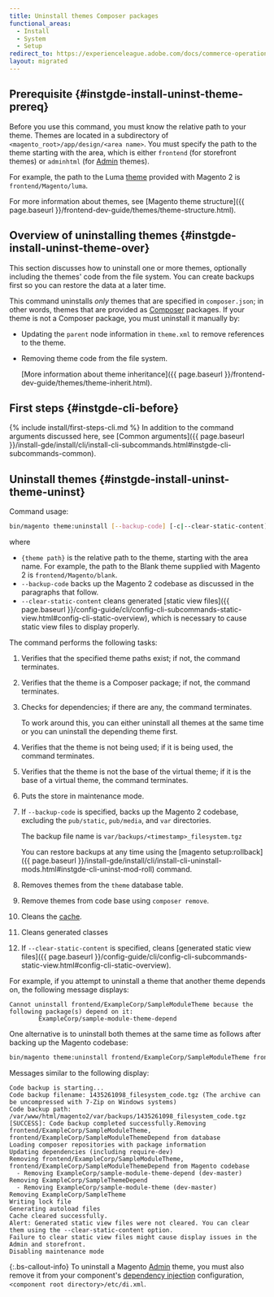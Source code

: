 ```yaml
---
title: Uninstall themes Composer packages
functional_areas:
  - Install
  - System
  - Setup
redirect_to: https://experienceleague.adobe.com/docs/commerce-operations/installation-guide/tutorials/themes.html
layout: migrated
---
```


## Prerequisite {#instgde-install-uninst-theme-prereq}

Before you use this command, you must know the relative path to your theme. Themes are located in a subdirectory of `<magento_root>/app/design/<area name>`. You must specify the path to the theme starting with the area, which is either `frontend` (for storefront themes) or `adminhtml` (for [Admin](https://glossary.magento.com/magento-admin) themes).

For example, the path to the Luma [theme](https://glossary.magento.com/theme) provided with Magento 2 is `frontend/Magento/luma`.

For more information about themes, see [Magento theme structure]({{ page.baseurl }}/frontend-dev-guide/themes/theme-structure.html).

## Overview of uninstalling themes {#instgde-install-uninst-theme-over}

This section discusses how to uninstall one or more themes, optionally including the themes' code from the file system. You can create backups first so you can restore the data at a later time.

This command uninstalls *only* themes that are specified in `composer.json`; in other words, themes that are provided as [Composer](https://glossary.magento.com/composer) packages. If your theme is not a Composer package, you must uninstall it manually by:

*  Updating the `parent` node information in `theme.xml` to remove references to the theme.
*  Removing theme code from the file system.

   [More information about theme inheritance]({{ page.baseurl }}/frontend-dev-guide/themes/theme-inherit.html).

## First steps {#instgde-cli-before}
{% include install/first-steps-cli.md %}
In addition to the command arguments discussed here, see [Common arguments]({{ page.baseurl }}/install-gde/install/cli/install-cli-subcommands.html#instgde-cli-subcommands-common).

## Uninstall themes {#instgde-install-uninst-theme-uninst}

Command usage:

```bash
bin/magento theme:uninstall [--backup-code] [-c|--clear-static-content] {theme path} ... {theme path}
```

where

*  `{theme path}` is the relative path to the theme, starting with the area name. For example, the path to the Blank theme supplied with Magento 2 is `frontend/Magento/blank`.
*  `--backup-code` backs up the Magento 2 codebase as discussed in the paragraphs that follow.
*  `--clear-static-content` cleans generated [static view files]({{ page.baseurl }}/config-guide/cli/config-cli-subcommands-static-view.html#config-cli-static-overview), which is necessary to cause static view files to display properly.

The command performs the following tasks:

1. Verifies that the specified theme paths exist; if not, the command terminates.
1. Verifies that the theme is a Composer package; if not, the command terminates.
1. Checks for dependencies; if there are any, the command terminates.

   To work around this, you can either uninstall all themes at the same time or you can uninstall the depending theme first.

1. Verifies that the theme is not being used; if it is being used, the command terminates.
1. Verifies that the theme is not the base of the virtual theme; if it is the base of a virtual theme, the command terminates.
1. Puts the store in maintenance mode.
1. If `--backup-code` is specified, backs up the Magento 2 codebase, excluding the `pub/static`, `pub/media`, and `var` directories.

   The backup file name is `var/backups/<timestamp>_filesystem.tgz`

   You can restore backups at any time using the [magento setup:rollback]({{ page.baseurl }}/install-gde/install/cli/install-cli-uninstall-mods.html#instgde-cli-uninst-mod-roll) command.

1. Removes themes from the `theme` database table.
1. Remove themes from code base using `composer remove`.
1. Cleans the [cache](https://glossary.magento.com/cache).
1. Cleans generated classes
1. If `--clear-static-content` is specified, cleans [generated static view files]({{ page.baseurl }}/config-guide/cli/config-cli-subcommands-static-view.html#config-cli-static-overview).

For example, if you attempt to uninstall a theme that another theme depends on, the following message displays:

```terminal
Cannot uninstall frontend/ExampleCorp/SampleModuleTheme because the following package(s) depend on it:
        ExampleCorp/sample-module-theme-depend
```

One alternative is to uninstall both themes at the same time as follows after backing up the Magento codebase:

```bash
bin/magento theme:uninstall frontend/ExampleCorp/SampleModuleTheme frontend/ExampleCorp/SampleModuleThemeDepend --backup-code
```

Messages similar to the following display:

```terminal
Code backup is starting...
Code backup filename: 1435261098_filesystem_code.tgz (The archive can be uncompressed with 7-Zip on Windows systems)
Code backup path: /var/www/html/magento2/var/backups/1435261098_filesystem_code.tgz
[SUCCESS]: Code backup completed successfully.Removing frontend/ExampleCorp/SampleModuleTheme, frontend/ExampleCorp/SampleModuleThemeDepend from database
Loading composer repositories with package information
Updating dependencies (including require-dev)
Removing frontend/ExampleCorp/SampleModuleTheme, frontend/ExampleCorp/SampleModuleThemeDepend from Magento codebase
  - Removing ExampleCorp/sample-module-theme-depend (dev-master)
Removing ExampleCorp/SampleThemeDepend
  - Removing ExampleCorp/sample-module-theme (dev-master)
Removing ExampleCorp/SampleTheme
Writing lock file
Generating autoload files
Cache cleared successfully.
Alert: Generated static view files were not cleared. You can clear them using the --clear-static-content option.
Failure to clear static view files might cause display issues in the Admin and storefront.
Disabling maintenance mode
```

 {:.bs-callout-info}
To uninstall a Magento [Admin](https://glossary.magento.com/admin) theme, you must also remove it from your component's [dependency injection](https://glossary.magento.com/dependency-injection) configuration, `<component root directory>/etc/di.xml`.
